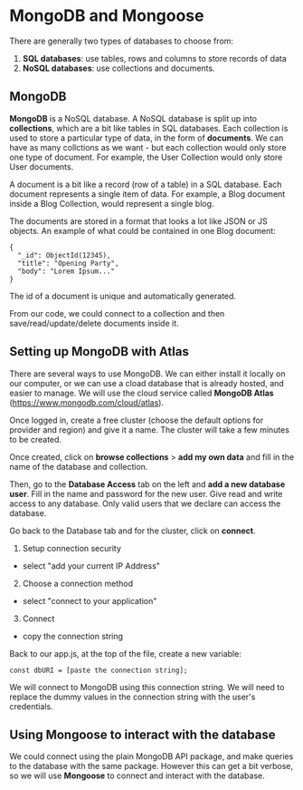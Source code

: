# MongoDB and Mongoose

There are generally two types of databases to choose from: 

1. **SQL databases**: use tables, rows and columns to store records of data
2. **NoSQL databases**: use collections and documents.

## MongoDB

**MongoDB** is a NoSQL database. A NoSQL database is split up into **collections**, which are a bit like tables in SQL databases. Each collection is used to store a particular type of data, in the form of **documents**. We can have as many collctions as we want - but each collection would only store one type of document. For example, the User Collection would only store User documents.

A document is a bit like a record (row of a table) in a SQL database. Each document represents a single item of data. For example, a Blog document inside a Blog Collection, would represent a single blog. 

The documents are stored in a format that looks a lot like JSON or JS objects. An example of what could be contained in one Blog document: 

``` 
{
  "_id": ObjectId(12345), 
  "title": "Opening Party",
  "body": "Lorem Ipsum..."
}
```
The id of a document is unique and automatically generated.

From our code, we could connect to a collection and then save/read/update/delete documents inside it.  


## Setting up MongoDB with Atlas

There are several ways to use MongoDB. We can either install it locally on our computer, or we can use a cload database that is already hosted, and easier to manage. We will use the cloud service called **MongoDB Atlas** (https://www.mongodb.com/cloud/atlas).

Once logged in, create a free cluster (choose the default options for provider and region) and give it a name. The cluster will take a few minutes to be created. 

Once created, click on **browse collections** > **add my own data** and fill in the name of the database and collection. 

Then, go to the **Database Access** tab on the left and **add a new database user**. Fill in the name and password for the new user. Give read and write access to any database. Only valid users that we declare can access the database. 

Go back to the Database tab and for the cluster, click on **connect**. 

1. Setup connection security
  - select "add your current IP Address"

2. Choose a connection method
  - select "connect to your application"

3. Connect
  - copy the connection string

Back to our app.js, at the top of the file, create a new variable:

`const dbURI = [paste the connection string];`

We will connect to MongoDB using this connection string. We will need to replace the dummy values in the connection string with the user's credentials.


## Using Mongoose to interact with the database

We could connect using the plain MongoDB API package, and make queries to the database with the same package. However this can get a bit verbose, so we will use **Mongoose** to connect and interact with the database. 